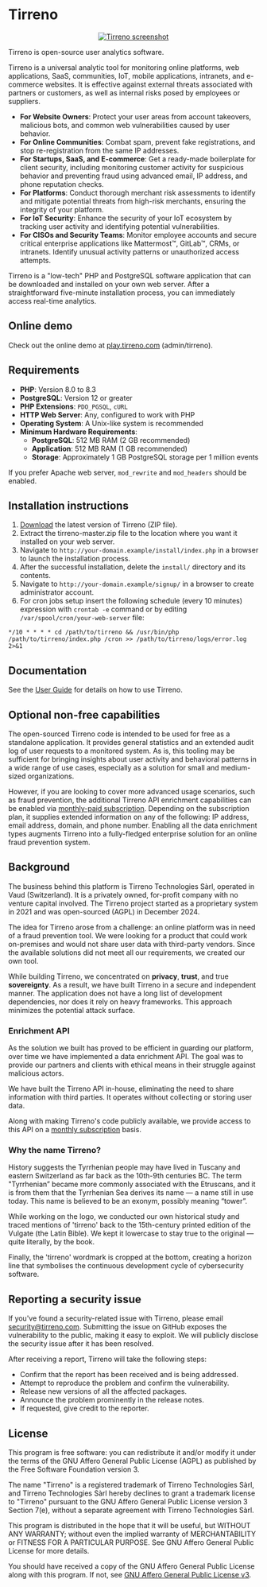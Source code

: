 # Tirreno

<p align="center">
    <a href="https://www.tirreno.com/" target="_blank">
        <img src="https://www.tirreno.com/double-screen.jpg" alt="Tirreno screenshot" />
    </a>
</p>

Tirreno is open-source user analytics software.

Tirreno is a universal analytic tool for monitoring online platforms, web applications, SaaS, communities, IoT, mobile applications, intranets, and e-commerce websites. It is effective against external threats associated with partners or customers, as well as internal risks posed by employees or suppliers.

* **For Website Owners**: Protect your user areas from account takeovers, malicious bots, and common web vulnerabilities caused by user behavior.
* **For Online Communities**: Combat spam, prevent fake registrations, and stop re-registration from the same IP addresses.
* **For Startups, SaaS, and E-commerce**: Get a ready-made boilerplate for client security, including monitoring customer activity for suspicious behavior and preventing fraud using advanced email, IP address, and phone reputation checks.
* **For Platforms**: Conduct thorough merchant risk assessments to identify and mitigate potential threats from high-risk merchants, ensuring the integrity of your platform.
* **For IoT Security**: Enhance the security of your IoT ecosystem by tracking user activity and identifying potential vulnerabilities.
* **For CISOs and Security Teams**: Monitor employee accounts and secure critical enterprise applications like Mattermost™, GitLab™, CRMs, or intranets. Identify unusual activity patterns or unauthorized access attempts.

Tirreno is a "low-tech" PHP and PostgreSQL software application that can be downloaded and installed on your own web server. After a straightforward five-minute installation process, you can immediately access real-time analytics.

## Online demo

Check out the online demo at [play.tirreno.com](https://play.tirreno.com) (admin/tirreno).

## Requirements

* **PHP**: Version 8.0 to 8.3
* **PostgreSQL**: Version 12 or greater
* **PHP Extensions**: `PDO_PGSQL`, `cURL`
* **HTTP Web Server**: Any, configured to work with PHP
* **Operating System**: A Unix-like system is recommended
* **Minimum Hardware Requirements**:
    * **PostgreSQL**: 512 MB RAM (2 GB recommended)
    * **Application**: 512 MB RAM (1 GB recommended)
    * **Storage**: Approximately 1 GB PostgreSQL storage per 1 million events

If you prefer Apache web server, `mod_rewrite` and `mod_headers` should be enabled.

## Installation instructions

1. [Download](https://www.tirreno.com/download.php) the latest version of Tirreno (ZIP file).
2. Extract the tirreno-master.zip file to the location where you want it installed on your web server.
3. Navigate to `http://your-domain.example/install/index.php` in a browser to launch the installation process.
4. After the successful installation, delete the `install/` directory and its contents.
5. Navigate to `http://your-domain.example/signup/` in a browser to create administrator account.
6. For cron jobs setup insert the following schedule (every 10 minutes) expression with `crontab -e` command or by editing `/var/spool/cron/your-web-server` file:
```
*/10 * * * * cd /path/to/tirreno && /usr/bin/php /path/to/tirreno/index.php /cron >> /path/to/tirreno/logs/error.log 2>&1
```

## Documentation

See the [User Guide](https://docs.tirreno.com/) for details on how to use Tirreno.

## Optional non-free capabilities

The open-sourced Tirreno code is intended to be used for free as a standalone application. It provides general statistics and an extended audit log of user requests to a monitored system. As is, this tooling may be sufficient for bringing insights about user activity and behavioral patterns in a wide range of use cases, especially as a solution for small and medium-sized organizations.

However, if you are looking to cover more advanced usage scenarios, such as fraud prevention, the additional Tirreno API enrichment capabilities can be enabled via [monthly-paid subscription](https://www.tirreno.com/pricing/). Depending on the subscription plan, it supplies extended information on any of the following: IP address, email address, domain, and phone number. Enabling all the data enrichment types augments Tirreno into a fully-fledged enterprise solution for an online fraud prevention system.

## Background

The business behind this platform is Tirreno Technologies Sàrl, operated in Vaud (Switzerland). It is a privately owned, for-profit company with no venture capital involved. The Tirreno project started as a proprietary system in 2021 and was open-sourced (AGPL) in December 2024.

The idea for Tirreno arose from a challenge: an online platform was in need of a fraud prevention tool. We were looking for a product that could work on-premises and would not share user data with third-party vendors. Since the available solutions did not meet all our requirements, we created our own tool.

While building Tirreno, we concentrated on **privacy**, **trust**, and true **sovereignty**. As a result, we have built Tirreno in a secure and independent manner. The application does not have a long list of development dependencies, nor does it rely on heavy frameworks. This approach minimizes the potential attack surface.

### Enrichment API

As the solution we built has proved to be efficient in guarding our platform, over time we have implemented a data enrichment API. The goal was to provide our partners and clients with ethical means in their struggle against malicious actors.

We have built the Tirreno API in-house, eliminating the need to share information with third parties. It operates without collecting or storing user data.

Along with making Tirreno's code publicly available, we provide access to this API on a [monthly subscription](https://www.tirreno.com/pricing/) basis.

### Why the name Tirreno?

History suggests the Tyrrhenian people may have lived in Tuscany and eastern Switzerland as far back as the 10th-9th centuries BC. The term "Tyrrhenian” became more commonly associated with the Etruscans, and it is from them that the Tyrrhenian Sea derives its name — a name still in use today. This name is believed to be an exonym, possibly meaning “tower”.

While working on the logo, we conducted our own historical study and traced mentions of 'tirreno' back to the 15th-century printed edition of the Vulgate (the Latin Bible). We kept it lowercase to stay true to the original — quite literally, by the book.

Finally, the 'tirreno' wordmark is cropped at the bottom, creating a horizon line that symbolises the continuous development cycle of cybersecurity software.

## Reporting a security issue

If you've found a security-related issue with Tirreno, please email security@tirreno.com. Submitting the issue on GitHub exposes the vulnerability to the public, making it easy to exploit. We will publicly disclose the security issue after it has been resolved.

After receiving a report, Tirreno will take the following steps:

- Confirm that the report has been received and is being addressed.
- Attempt to reproduce the problem and confirm the vulnerability.
- Release new versions of all the affected packages.
- Announce the problem prominently in the release notes.
- If requested, give credit to the reporter.

## License

This program is free software: you can redistribute it and/or modify it under the terms of the GNU Affero General Public License (AGPL) as published by the Free Software Foundation version 3.

The name "Tirreno" is a registered trademark of Tirreno Technologies Sàrl, and Tirreno Technologies Sàrl hereby declines to grant a trademark license to "Tirreno" pursuant to the GNU Affero General Public License version 3 Section 7(e), without a separate agreement with Tirreno Technologies Sàrl.

This program is distributed in the hope that it will be useful, but WITHOUT ANY WARRANTY; without even the implied warranty of MERCHANTABILITY or FITNESS FOR A PARTICULAR PURPOSE. See GNU Affero General Public License for more details.

You should have received a copy of the GNU Affero General Public License along with this program. If not, see [GNU Affero General Public License v3](https://www.gnu.org/licenses/agpl-3.0.txt).

